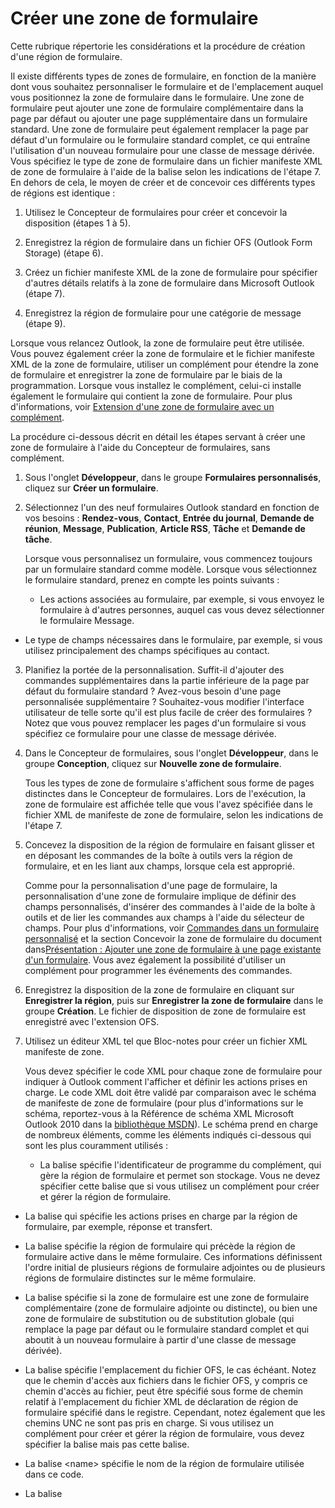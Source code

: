 
# Créer une zone de formulaire

Cette rubrique répertorie les considérations et la procédure de création d'une région de formulaire.
 

Il existe différents types de zones de formulaire, en fonction de la manière dont vous souhaitez personnaliser le formulaire et de l'emplacement auquel vous positionnez la zone de formulaire dans le formulaire. Une zone de formulaire peut ajouter une zone de formulaire complémentaire dans la page par défaut ou ajouter une page supplémentaire dans un formulaire standard. Une zone de formulaire peut également remplacer la page par défaut d'un formulaire ou le formulaire standard complet, ce qui entraîne l'utilisation d'un nouveau formulaire pour une classe de message dérivée. Vous spécifiez le type de zone de formulaire dans un fichier manifeste XML de zone de formulaire à l'aide de la balise <formRegionType> selon les indications de l'étape 7. En dehors de cela, le moyen de créer et de concevoir ces différents types de régions est identique :
 

1. Utilisez le Concepteur de formulaires pour créer et concevoir la disposition (étapes 1 à 5).
    
 
2. Enregistrez la région de formulaire dans un fichier OFS (Outlook Form Storage) (étape 6).
    
 
3. Créez un fichier manifeste XML de la zone de formulaire pour spécifier d'autres détails relatifs à la zone de formulaire dans Microsoft Outlook (étape 7).
    
 
4. Enregistrez la région de formulaire pour une catégorie de message (étape 9).
    
 
Lorsque vous relancez Outlook, la zone de formulaire peut être utilisée. Vous pouvez également créer la zone de formulaire et le fichier manifeste XML de la zone de formulaire, utiliser un complément pour étendre la zone de formulaire et enregistrer la zone de formulaire par le biais de la programmation. Lorsque vous installez le complément, celui-ci installe également le formulaire qui contient la zone de formulaire. Pour plus d'informations, voir [Extension d'une zone de formulaire avec un complément](b1a28a20-a0b8-cc57-7672-da51ec8bb097.md).
 
La procédure ci-dessous décrit en détail les étapes servant à créer une zone de formulaire à l'aide du Concepteur de formulaires, sans complément.
 

1. Sous l'onglet  **Développeur**, dans le groupe  **Formulaires personnalisés**, cliquez sur  **Créer un formulaire**.
    
 
2. Sélectionnez l'un des neuf formulaires Outlook standard en fonction de vos besoins :  **Rendez-vous**,  **Contact**,  **Entrée du journal**,  **Demande de réunion**,  **Message**,  **Publication**,  **Article RSS**,  **Tâche** et **Demande de tâche**.
    
    Lorsque vous personnalisez un formulaire, vous commencez toujours par un formulaire standard comme modèle. Lorsque vous sélectionnez le formulaire standard, prenez en compte les points suivants :
    
      - Les actions associées au formulaire, par exemple, si vous envoyez le formulaire à d'autres personnes, auquel cas vous devez sélectionner le formulaire Message.
    
 
  - Le type de champs nécessaires dans le formulaire, par exemple, si vous utilisez principalement des champs spécifiques au contact.
    
 
3. Planifiez la portée de la personnalisation. Suffit-il d'ajouter des commandes supplémentaires dans la partie inférieure de la page par défaut du formulaire standard ? Avez-vous besoin d'une page personnalisée supplémentaire ? Souhaitez-vous modifier l'interface utilisateur de telle sorte qu'il est plus facile de créer des formulaires ? Notez que vous pouvez remplacer les pages d'un formulaire si vous spécifiez ce formulaire pour une classe de message dérivée.
    
 
4. Dans le Concepteur de formulaires, sous l'onglet  **Développeur**, dans le groupe  **Conception**, cliquez sur  **Nouvelle zone de formulaire**.
    
    Tous les types de zone de formulaire s'affichent sous forme de pages distinctes dans le Concepteur de formulaires. Lors de l'exécution, la zone de formulaire est affichée telle que vous l'avez spécifiée dans le fichier XML de manifeste de zone de formulaire, selon les indications de l'étape 7.
    
 
5. Concevez la disposition de la région de formulaire en faisant glisser et en déposant les commandes de la boîte à outils vers la région de formulaire, et en les liant aux champs, lorsque cela est approprié.
    
    Comme pour la personnalisation d'une page de formulaire, la personnalisation d'une zone de formulaire implique de définir des champs personnalisés, d'insérer des commandes à l'aide de la boîte à outils et de lier les commandes aux champs à l'aide du sélecteur de champs. Pour plus d'informations, voir [Commandes dans un formulaire personnalisé](fcba1b34-c526-5d01-8644-cb8852bd2348.md) et la section Concevoir la zone de formulaire du document dans[Présentation : Ajouter une zone de formulaire à une page existante d'un formulaire](3c988dac-f171-966d-cf9a-17139353d604.md). Vous avez également la possibilité d'utiliser un complément pour programmer les événements des commandes.
    
 
6. Enregistrez la disposition de la zone de formulaire en cliquant sur  **Enregistrer la région**, puis sur  **Enregistrer la zone de formulaire** dans le groupe **Création**. Le fichier de disposition de zone de formulaire est enregistré avec l'extension OFS.
    
 
7. Utilisez un éditeur XML tel que Bloc-notes pour créer un fichier XML manifeste de zone.
    
    Vous devez spécifier le code XML pour chaque zone de formulaire pour indiquer à Outlook comment l'afficher et définir les actions prises en charge. Le code XML doit être validé par comparaison avec le schéma de manifeste de zone de formulaire (pour plus d'informations sur le schéma, reportez-vous à la Référence de schéma XML Microsoft Outlook 2010 dans la [bibliothèque MSDN](http://msdn.microsoft.com/library)). Le schéma prend en charge de nombreux éléments, comme les éléments indiqués ci-dessous qui sont les plus couramment utilisés :
    
      - La balise <addin> spécifie l'identificateur de programme du complément, qui gère la région de formulaire et permet son stockage. Vous ne devez spécifier cette balise que si vous utilisez un complément pour créer et gérer la région de formulaire.
    
 
  - La balise <customActions> qui spécifie les actions prises en charge par la région de formulaire, par exemple, réponse et transfert.
    
 
  - La balise <displayAfter> spécifie la région de formulaire qui précède la région de formulaire active dans le même formulaire. Ces informations définissent l'ordre initial de plusieurs régions de formulaire adjointes ou de plusieurs régions de formulaire distinctes sur le même formulaire.
    
 
  - La balise <formRegionType> spécifie si la zone de formulaire est une zone de formulaire complémentaire (zone de formulaire adjointe ou distincte), ou bien une zone de formulaire de substitution ou de substitution globale (qui remplace la page par défaut ou le formulaire standard complet et qui aboutit à un nouveau formulaire à partir d'une classe de message dérivée).
    
 
  - La balise <layoutFile> spécifie l'emplacement du fichier OFS, le cas échéant. Notez que le chemin d'accès aux fichiers dans le fichier OFS, y compris ce chemin d'accès au fichier, peut être spécifié sous forme de chemin relatif à l'emplacement du fichier XML de déclaration de région de formulaire spécifié dans le registre. Cependant, notez également que les chemins UNC ne sont pas pris en charge. Si vous utilisez un complément pour créer et gérer la région de formulaire, vous devez spécifier la balise <addin> mais pas cette balise.
    
 
  - La balise \<name\> spécifie le nom de la région de formulaire utilisée dans ce code.
    
 
  - La balise <title> spécifie le nom d'affichage d'une région de formulaire distincte dans le menu  **Actions** et dans la boîte de dialogue **Formulaire**.
    
 
  - La balise <icônes> spécifie l'emplacement de fichiers icône.
    
    
8. Fermez Outlook.
    
 
9. Inscrivez la zone de formulaire auprès du registre Windows en indiquant la classe de message à laquelle cette zone est destinée, ainsi que le chemin complet du fichier XML manifeste de zone de formulaire.
    
    Enregistrez les zones de formulaire sous l'entrée  **HKEY_CURRENT_USER** ou **HKEY_LOCAL_MACHINE** du registre Windows. Par exemple, les régions de formulaire complémentaires de la classe de message **IPM.Contact** pour l'utilisateur actif doivent être enregistrées sous la même clé, **HKEY_CURRENT_USER\Software\Microsoft\Office\Outlook\FormRegions\IPM.Contact**. Notez que la zone de formulaire est affichée pour l'utilisateur actif dans tous les formulaires appliqués à la classe **IPM.Contact** et aux classes de message dérivées de la classe **IPM.Contact**. Si vous souhaitez qu'une zone de formulaire ne soit utilisée que pour la classe **IPM.Contact** et que vous ne souhaitez pas que les classes de message dérivées utilisent cette zone de formulaire, vous pouvez le spécifier à l'aide de la balise <exactMessageClass> dans le fichier XML manifeste de zone de formulaire.
    
 
10. Lancez Outlook. Lorsque vous ouvrez un élément de la classe de message qui a été spécifié pour la région de formulaire lors de l'étape 9, vous découvrez la région de formulaire dans l'inspecteur.
    
 
